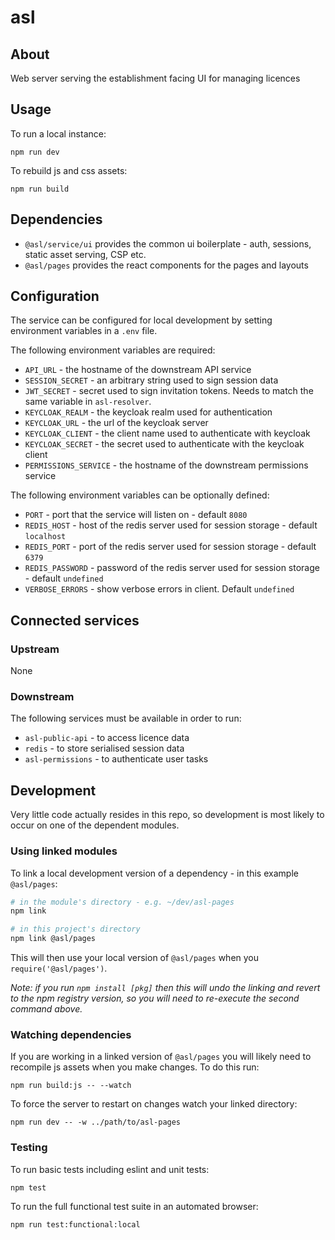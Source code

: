 # asl

## About

Web server serving the establishment facing UI for managing licences

## Usage

To run a local instance:

```
npm run dev
```

To rebuild js and css assets:

```
npm run build
```

## Dependencies

* `@asl/service/ui` provides the common ui boilerplate - auth, sessions, static asset serving, CSP etc.
* `@asl/pages` provides the react components for the pages and layouts

## Configuration

The service can be configured for local development by setting environment variables in a `.env` file.

The following environment variables are required:

* `API_URL` - the hostname of the downstream API service
* `SESSION_SECRET` - an arbitrary string used to sign session data
* `JWT_SECRET` - secret used to sign invitation tokens. Needs to match the same variable in `asl-resolver`.
* `KEYCLOAK_REALM` - the keycloak realm used for authentication
* `KEYCLOAK_URL` - the url of the keycloak server
* `KEYCLOAK_CLIENT` - the client name used to authenticate with keycloak
* `KEYCLOAK_SECRET` - the secret used to authenticate with the keycloak client
* `PERMISSIONS_SERVICE` - the hostname of the downstream permissions service

The following environment variables can be optionally defined:

* `PORT` - port that the service will listen on - default `8080`
* `REDIS_HOST` - host of the redis server used for session storage - default `localhost`
* `REDIS_PORT` - port of the redis server used for session storage - default `6379`
* `REDIS_PASSWORD` - password of the redis server used for session storage - default `undefined`
* `VERBOSE_ERRORS` - show verbose errors in client. Default `undefined`


## Connected services

### Upstream

None

### Downstream

The following services must be available in order to run:

* `asl-public-api` - to access licence data
* `redis` - to store serialised session data
* `asl-permissions` - to authenticate user tasks

## Development

Very little code actually resides in this repo, so development is most likely to occur on one of the dependent modules.

### Using linked modules

To link a local development version of a dependency - in this example `@asl/pages`:

```bash
# in the module's directory - e.g. ~/dev/asl-pages
npm link

# in this project's directory
npm link @asl/pages
```

This will then use your local version of `@asl/pages` when you `require('@asl/pages')`.

_Note: if you run `npm install [pkg]` then this will undo the linking and revert to the npm registry version, so you will need to re-execute the second command above._

### Watching dependencies

If you are working in a linked version of `@asl/pages` you will likely need to recompile js assets when you make changes. To do this run:

```
npm run build:js -- --watch
```

To force the server to restart on changes watch your linked directory:

```
npm run dev -- -w ../path/to/asl-pages
```

### Testing

To run basic tests including eslint and unit tests:

```
npm test
```

To run the full functional test suite in an automated browser:

```
npm run test:functional:local
```

